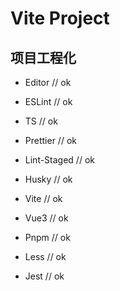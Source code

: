 # Vite Project

## 项目工程化

<!-- prettier-ignore -->
- Editor           // ok

- ESLint           // ok

- TS               // ok

- Prettier         // ok

- Lint-Staged      // ok

- Husky            // ok

- Vite             // ok

- Vue3             // ok

- Pnpm             // ok

- Less             // ok

- Jest             // ok
